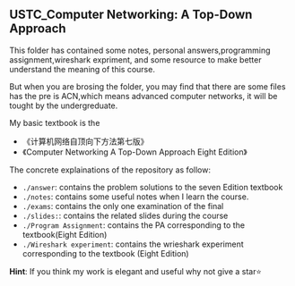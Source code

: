 ## USTC_Computer Networking: A Top-Down Approach

This folder has contained some notes, personal answers,programming assignment,wireshark expriment, and  some resource to make better understand the meaning of this course.

But when you are brosing the folder, you may find that there are some files has the pre is ACN,which means advanced computer networks, it will be tought by the undergreduate.

My basic textbook is the

- 《计算机网络自顶向下方法第七版》
- 《Computer Networking A Top-Down Approach Eight Edition》

The concrete explainations of the repository as follow:

- `./answer`: contains the problem solutions to the seven Edition textbook
- `./notes`: contains some useful notes when I learn the course.
- `./exams`: contains the only one examination of the final
- `./slides:`: contains the related slides during the course
- `./Program Assignment`: contains the PA corresponding to the textbook(Eight Edition)
- `./Wireshark experiment`: contains the wrieshark experiment corresponding to the textbook (Eight Edition)

**Hint**: If you think my work is elegant and useful why not give a star:star:

